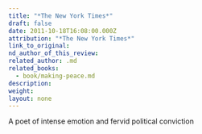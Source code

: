 ```yaml
---
title: "*The New York Times*"
draft: false
date: 2011-10-18T16:08:00.000Z
attribution: "*The New York Times*"
link_to_original:
nd_author_of_this_review:
related_author: .md
related_books:
  - book/making-peace.md
description:
weight:
layout: none
---
```

A poet of intense emotion and fervid political conviction

